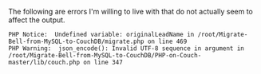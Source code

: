 

The following are errors I'm willing to live with that do not actually seem to affect the output.

```
PHP Notice:  Undefined variable: originalLeadName in /root/Migrate-Bell-from-MySQL-to-CouchDB/migrate.php on line 469
PHP Warning:  json_encode(): Invalid UTF-8 sequence in argument in /root/Migrate-Bell-from-MySQL-to-CouchDB/PHP-on-Couch-master/lib/couch.php on line 347
```
